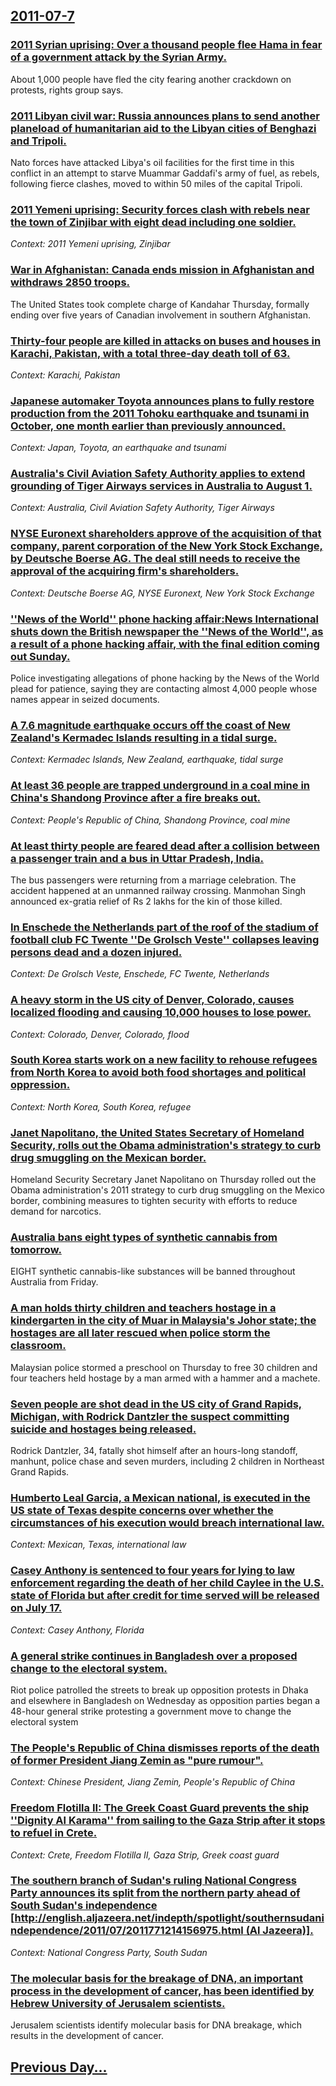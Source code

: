 ## [2011-07-7](/news/2011/07/7/index.md)

### [2011 Syrian uprising: Over a thousand people flee Hama in fear of a government attack by the Syrian Army. ](/news/2011/07/7/2011-syrian-uprising-over-a-thousand-people-flee-hama-in-fear-of-a-government-attack-by-the-syrian-army.md)
About 1,000 people have fled the city fearing another crackdown on protests, rights group says.

### [2011 Libyan civil war: Russia announces plans to send another planeload of humanitarian aid to the Libyan cities of Benghazi and Tripoli. ](/news/2011/07/7/2011-libyan-civil-war-prussia-announces-plans-to-send-another-planeload-of-humanitarian-aid-to-the-libyan-cities-of-benghazi-and-tripoli.md)
Nato forces have attacked Libya&#039;s oil facilities for the first time in this conflict in an attempt to starve Muammar Gaddafi&#039;s army of fuel, as rebels, following fierce clashes, moved to within 50 miles of the capital Tripoli.

### [2011 Yemeni uprising: Security forces clash with rebels near the town of Zinjibar with eight dead including one soldier. ](/news/2011/07/7/2011-yemeni-uprising-security-forces-clash-with-rebels-near-the-town-of-zinjibar-with-eight-dead-including-one-soldier.md)
_Context: 2011 Yemeni uprising, Zinjibar_

### [War in Afghanistan: Canada ends mission in Afghanistan and withdraws 2850 troops. ](/news/2011/07/7/war-in-afghanistan-pcanada-ends-mission-in-afghanistan-and-withdraws-2850-troops.md)
The United States took complete charge of Kandahar Thursday, formally ending over five years of Canadian involvement in southern Afghanistan.

### [Thirty-four people are killed in attacks on buses and houses in Karachi, Pakistan, with a total three-day death toll of 63. ](/news/2011/07/7/thirty-four-people-are-killed-in-attacks-on-buses-and-houses-in-karachi-pakistan-with-a-total-three-day-death-toll-of-63.md)
_Context: Karachi, Pakistan_

### [Japanese automaker Toyota announces plans to fully restore production from the 2011 Tohoku earthquake and tsunami in October, one month earlier than previously announced. ](/news/2011/07/7/japanese-automaker-toyota-announces-plans-to-fully-restore-production-from-the-2011-tahoku-earthquake-and-tsunami-in-october-one-month-ear.md)
_Context: Japan, Toyota, an earthquake and tsunami_

### [Australia's Civil Aviation Safety Authority applies to extend grounding of Tiger Airways services in Australia to August 1. ](/news/2011/07/7/australia-s-civil-aviation-safety-authority-applies-to-extend-grounding-of-tiger-airways-services-in-australia-to-august-1.md)
_Context: Australia, Civil Aviation Safety Authority, Tiger Airways_

### [NYSE Euronext shareholders approve of the acquisition of that company, parent corporation of the New York Stock Exchange, by Deutsche Boerse AG.  The deal still needs to receive the approval of the acquiring firm's shareholders.  ](/news/2011/07/7/nyse-euronext-shareholders-approve-of-the-acquisition-of-that-company-parent-corporation-of-the-new-york-stock-exchange-by-deutsche-boerse.md)
_Context: Deutsche Boerse AG, NYSE Euronext, New York Stock Exchange_

### [''News of the World'' phone hacking affair:News International shuts down the British newspaper the ''News of the World'', as a result of a phone hacking affair, with the final edition coming out Sunday. ](/news/2011/07/7/news-of-the-world-phone-hacking-affair-pnews-international-shuts-down-the-british-newspaper-the-news-of-the-world-as-a-result-of-a.md)
Police investigating allegations of phone hacking by the News of the World plead for patience, saying they are contacting almost 4,000 people whose names appear in seized documents.

### [A 7.6 magnitude earthquake occurs off the coast of New Zealand's Kermadec Islands resulting in a tidal surge. ](/news/2011/07/7/a-7-6-magnitude-earthquake-occurs-off-the-coast-of-new-zealand-s-kermadec-islands-resulting-in-a-tidal-surge.md)
_Context: Kermadec Islands, New Zealand, earthquake, tidal surge_

### [At least 36 people are trapped underground in a coal mine in China's Shandong Province after a fire breaks out. ](/news/2011/07/7/at-least-36-people-are-trapped-underground-in-a-coal-mine-in-china-s-shandong-province-after-a-fire-breaks-out.md)
_Context: People's Republic of China, Shandong Province, coal mine_

### [At least thirty people are feared dead after a collision between a passenger train and a bus in Uttar Pradesh, India. ](/news/2011/07/7/at-least-thirty-people-are-feared-dead-after-a-collision-between-a-passenger-train-and-a-bus-in-uttar-pradesh-india.md)
The bus passengers were returning from a marriage celebration. The accident happened at an unmanned railway crossing. Manmohan Singh announced ex-gratia relief of Rs 2 lakhs for the kin of those killed.

### [In Enschede the Netherlands part of the roof of the stadium of football club FC Twente ''De Grolsch Veste'' collapses leaving persons dead and a dozen injured. ](/news/2011/07/7/in-enschede-the-netherlands-part-of-the-roof-of-the-stadium-of-football-club-fc-twente-de-grolsch-veste-collapses-leaving-persons-dead-a.md)
_Context: De Grolsch Veste, Enschede, FC Twente, Netherlands_

### [A heavy storm in the US city of Denver, Colorado, causes localized flooding and causing 10,000 houses to lose power. ](/news/2011/07/7/a-heavy-storm-in-the-us-city-of-denver-colorado-causes-localized-flooding-and-causing-10-000-houses-to-lose-power.md)
_Context: Colorado, Denver, Colorado, flood_

### [South Korea starts work on a new facility to rehouse refugees from North Korea to avoid both food shortages and political oppression. ](/news/2011/07/7/south-korea-starts-work-on-a-new-facility-to-rehouse-refugees-from-north-korea-to-avoid-both-food-shortages-and-political-oppression.md)
_Context: North Korea, South Korea, refugee_

### [Janet Napolitano, the United States Secretary of Homeland Security, rolls out the Obama administration's strategy to curb drug smuggling on the Mexican border. ](/news/2011/07/7/janet-napolitano-the-united-states-secretary-of-homeland-security-rolls-out-the-obama-administration-s-strategy-to-curb-drug-smuggling-on.md)
Homeland Security Secretary Janet Napolitano on Thursday rolled out the Obama administration&#39;s 2011 strategy to curb drug smuggling on the Mexico border, combining measures to tighten security with efforts to reduce demand for narcotics.

### [Australia bans eight types of synthetic cannabis from tomorrow. ](/news/2011/07/7/australia-bans-eight-types-of-synthetic-cannabis-from-tomorrow.md)
EIGHT synthetic cannabis-like substances will be banned throughout Australia from Friday.

### [A man holds thirty children and teachers hostage in a kindergarten in the city of Muar in Malaysia's Johor state; the hostages are all later rescued when police storm the classroom. ](/news/2011/07/7/a-man-holds-thirty-children-and-teachers-hostage-in-a-kindergarten-in-the-city-of-muar-in-malaysia-s-johor-state-the-hostages-are-all-later.md)
Malaysian police stormed a preschool on Thursday to free 30 children and four teachers held hostage by a man armed with a hammer and a machete. 

### [Seven people are shot dead in the US city of Grand Rapids, Michigan, with Rodrick Dantzler the suspect committing suicide and hostages being released. ](/news/2011/07/7/seven-people-are-shot-dead-in-the-us-city-of-grand-rapids-michigan-with-rodrick-dantzler-the-suspect-committing-suicide-and-hostages-being.md)
Rodrick Dantzler, 34, fatally shot himself after an hours-long standoff, manhunt, police chase and seven murders, including 2 children in Northeast Grand Rapids.

### [Humberto Leal Garcia, a Mexican national, is executed in the US state of Texas despite concerns over whether the circumstances of his execution would breach international law. ](/news/2011/07/7/humberto-leal-garcaa-a-mexican-national-is-executed-in-the-us-state-of-texas-despite-concerns-over-whether-the-circumstances-of-his-execu.md)
_Context: Mexican, Texas, international law_

### [Casey Anthony is sentenced to four years for lying to law enforcement regarding the death of her child Caylee in the U.S. state of Florida but after credit for time served will be released on July 17. ](/news/2011/07/7/casey-anthony-is-sentenced-to-four-years-for-lying-to-law-enforcement-regarding-the-death-of-her-child-caylee-in-the-u-s-state-of-florida-b.md)
_Context: Casey Anthony, Florida_

### [A general strike continues in Bangladesh over a proposed change to the electoral system. ](/news/2011/07/7/a-general-strike-continues-in-bangladesh-over-a-proposed-change-to-the-electoral-system.md)
Riot police patrolled the streets to break up opposition protests in Dhaka and elsewhere in Bangladesh on Wednesday as opposition parties began a 48-hour general strike protesting a government move to change the electoral system

### [The People's Republic of China dismisses reports of the death of former President Jiang Zemin as "pure rumour". ](/news/2011/07/7/the-people-s-republic-of-china-dismisses-reports-of-the-death-of-former-president-jiang-zemin-as-pure-rumour.md)
_Context: Chinese President, Jiang Zemin, People's Republic of China_

### [Freedom Flotilla II: The Greek Coast Guard prevents the ship ''Dignity Al Karama'' from sailing to the Gaza Strip after it stops to refuel in Crete. ](/news/2011/07/7/freedom-flotilla-ii-the-greek-coast-guard-prevents-the-ship-dignity-al-karama-from-sailing-to-the-gaza-strip-after-it-stops-to-refuel-i.md)
_Context: Crete, Freedom Flotilla II, Gaza Strip, Greek coast guard_

### [The southern branch of Sudan's ruling National Congress Party announces its split from the northern party ahead of South Sudan's independence [http://english.aljazeera.net/indepth/spotlight/southernsudanindependence/2011/07/2011771214156975.html (Al Jazeera)].](/news/2011/07/7/the-southern-branch-of-sudan-s-ruling-national-congress-party-announces-its-split-from-the-northern-party-ahead-of-south-sudan-s-independenc.md)
_Context: National Congress Party, South Sudan_

### [The molecular basis for the breakage of DNA, an important process in the development of cancer, has been identified by Hebrew University of Jerusalem scientists. ](/news/2011/07/7/the-molecular-basis-for-the-breakage-of-dna-an-important-process-in-the-development-of-cancer-has-been-identified-by-hebrew-university-of.md)
Jerusalem scientists identify molecular basis for DNA breakage, which results in the development of cancer.

## [Previous Day...](/news/2011/07/6/index.md)

